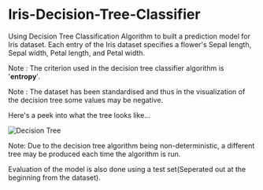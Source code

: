 # Iris-Decision-Tree-Classifier
Using Decision Tree Classification Algorithm to built a prediction model for Iris dataset. Each entry of the Iris dataset specifies a flower's Sepal length, Sepal width, Petal length, and Petal width.

Note : The criterion used in the decision tree classifier algorithm is '**entropy**'.

Note : The dataset has been standardised and thus in the visualization of the decision tree some values may be negative.

Here's a peek into what the tree looks like...

![Decision Tree](https://user-images.githubusercontent.com/66300295/120467729-15178e80-c3be-11eb-87cd-97cf86fe8e21.png)

Note: Due to the decision tree algorithm being non-deterministic, a different tree may be produced each time the algorithm is run.

Evaluation of the model is also done using a test set(Seperated out at the beginning from the dataset).
